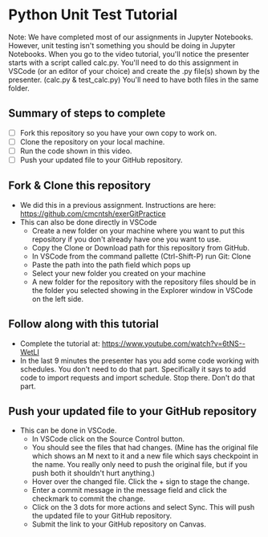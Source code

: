 # Python Unit Test Tutorial

Note: We have completed most of our assignments in Jupyter Notebooks. However, unit testing isn't something you should be doing in Jupyter Notebooks. When you go to the video tutorial, you'll notice the presenter starts with a script called calc.py. You'll need to do this assignment in VSCode (or an editor of your choice) and create the .py file(s) shown by the presenter. (calc.py & test_calc.py) You'll need to have both files in the same folder.

## Summary of steps to complete

- [ ] Fork this repository so you have your own copy to work on.
- [ ] Clone the repository on your local machine. 
- [ ] Run the code shown in this video.
- [ ] Push your updated file to your GitHub repository.

## Fork & Clone this repository

* We did this in a previous assignment. Instructions are here: https://github.com/cmcntsh/exerGitPractice
* This can also be done directly in VSCode
  * Create a new folder on your machine where you want to put this repository if you don't already have one you want to use.
  * Copy the Clone or Download path for this repository from GitHub.
  * In VSCode from the command pallette (Ctrl-Shift-P) run Git: Clone
  * Paste the path into the path field which pops up
  * Select your new folder you created on your machine
  * A new folder for the repository with the repository files should be in the folder you selected showing in the Explorer window in VSCode on the left side.

## Follow along with this tutorial

* Complete the tutorial at: https://www.youtube.com/watch?v=6tNS--WetLI
* In the last 9 minutes the presenter has you add some code working with schedules. You don't need to do that part. Specifically it says to add code to import requests and import schedule. Stop there. Don't do that part.
  
  
## Push your updated file to your GitHub repository

* This can be done in VSCode.
  * In VSCode click on the Source Control button.
  * You should see the files that had changes. (Mine has the original file which shows an M next to it and a new file which says checkpoint in the name. You really only need to push the original file, but if you push both it shouldn't hurt anything.)
  * Hover over the changed file. Click the + sign to stage the change.
  * Enter a commit message in the message field and click the checkmark to commit the change.
  * Click on the 3 dots for more actions and select Sync. This will push the updated file to your GitHub repository.
  * Submit the link to your GitHub repository on Canvas.

